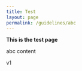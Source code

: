 ```yaml
---
title: Test
layout: page
permalink: /guidelines/abc
---
```

**This is the test page**

abc content

v1